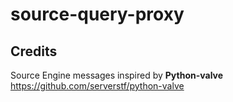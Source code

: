 # source-query-proxy


Credits
-------

Source Engine messages inspired by **Python-valve**
https://github.com/serverstf/python-valve
